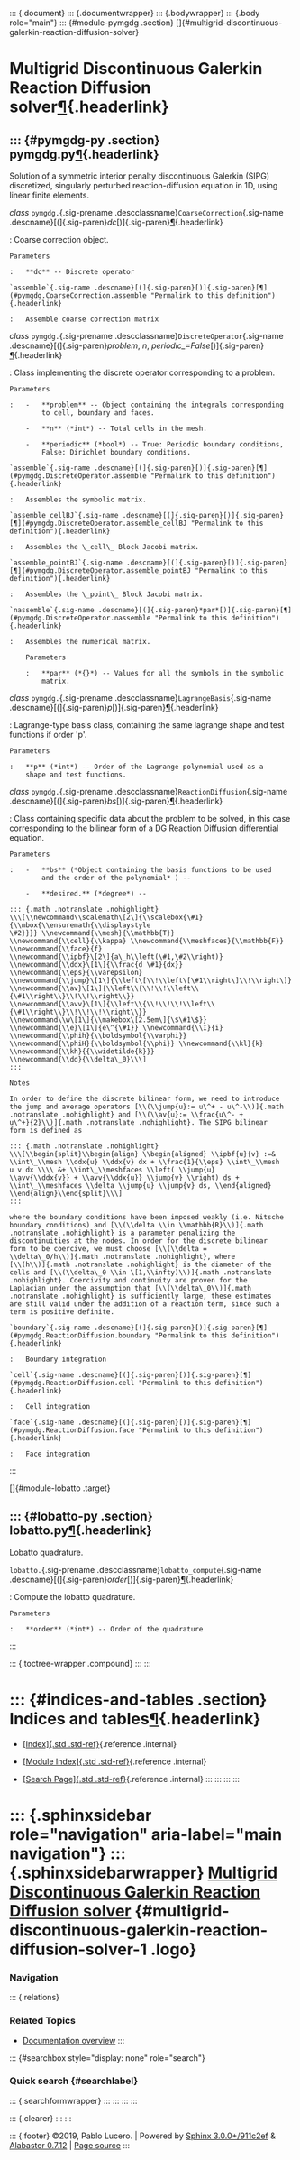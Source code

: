 ::: {.document}
::: {.documentwrapper}
::: {.bodywrapper}
::: {.body role="main"}
::: {#module-pymgdg .section}
[]{#multigrid-discontinuous-galerkin-reaction-diffusion-solver}

Multigrid Discontinuous Galerkin Reaction Diffusion solver[¶](#module-pymgdg "Permalink to this headline"){.headerlink}
=======================================================================================================================

::: {#pymgdg-py .section}
pymgdg.py[¶](#pymgdg-py "Permalink to this headline"){.headerlink}
------------------------------------------------------------------

Solution of a symmetric interior penalty discontinuous Galerkin (SIPG)
discretized, singularly perturbed reaction-diffusion equation in 1D,
using linear finite elements.

*class* `pymgdg.`{.sig-prename .descclassname}`CoarseCorrection`{.sig-name .descname}[(]{.sig-paren}*dc*[)]{.sig-paren}[¶](#pymgdg.CoarseCorrection "Permalink to this definition"){.headerlink}

:   Coarse correction object.

    Parameters

    :   **dc** -- Discrete operator

    `assemble`{.sig-name .descname}[(]{.sig-paren}[)]{.sig-paren}[¶](#pymgdg.CoarseCorrection.assemble "Permalink to this definition"){.headerlink}

    :   Assemble coarse correction matrix

<!-- -->

*class* `pymgdg.`{.sig-prename .descclassname}`DiscreteOperator`{.sig-name .descname}[(]{.sig-paren}*problem*, *n*, *periodic\_=False*[)]{.sig-paren}[¶](#pymgdg.DiscreteOperator "Permalink to this definition"){.headerlink}

:   Class implementing the discrete operator corresponding to a problem.

    Parameters

    :   -   **problem** -- Object containing the integrals corresponding
            to cell, boundary and faces.

        -   **n** (*int*) -- Total cells in the mesh.

        -   **periodic** (*bool*) -- True: Periodic boundary conditions,
            False: Dirichlet boundary conditions.

    `assemble`{.sig-name .descname}[(]{.sig-paren}[)]{.sig-paren}[¶](#pymgdg.DiscreteOperator.assemble "Permalink to this definition"){.headerlink}

    :   Assembles the symbolic matrix.

    `assemble_cellBJ`{.sig-name .descname}[(]{.sig-paren}[)]{.sig-paren}[¶](#pymgdg.DiscreteOperator.assemble_cellBJ "Permalink to this definition"){.headerlink}

    :   Assembles the \_cell\_ Block Jacobi matrix.

    `assemble_pointBJ`{.sig-name .descname}[(]{.sig-paren}[)]{.sig-paren}[¶](#pymgdg.DiscreteOperator.assemble_pointBJ "Permalink to this definition"){.headerlink}

    :   Assembles the \_point\_ Block Jacobi matrix.

    `nassemble`{.sig-name .descname}[(]{.sig-paren}*par*[)]{.sig-paren}[¶](#pymgdg.DiscreteOperator.nassemble "Permalink to this definition"){.headerlink}

    :   Assembles the numerical matrix.

        Parameters

        :   **par** (*{}*) -- Values for all the symbols in the symbolic
            matrix.

<!-- -->

*class* `pymgdg.`{.sig-prename .descclassname}`LagrangeBasis`{.sig-name .descname}[(]{.sig-paren}*p*[)]{.sig-paren}[¶](#pymgdg.LagrangeBasis "Permalink to this definition"){.headerlink}

:   Lagrange-type basis class, containing the same lagrange shape and
    test functions if order 'p'.

    Parameters

    :   **p** (*int*) -- Order of the Lagrange polynomial used as a
        shape and test functions.

<!-- -->

*class* `pymgdg.`{.sig-prename .descclassname}`ReactionDiffusion`{.sig-name .descname}[(]{.sig-paren}*bs*[)]{.sig-paren}[¶](#pymgdg.ReactionDiffusion "Permalink to this definition"){.headerlink}

:   Class containing specific data about the problem to be solved, in
    this case corresponding to the bilinear form of a DG Reaction
    Diffusion differential equation.

    Parameters

    :   -   **bs** (*Object containing the basis functions to be used
            and the order of the polynomial* ) --

        -   **desired.** (*degree*) --

    ::: {.math .notranslate .nohighlight}
    \\\[\\newcommand\\scalemath\[2\]{\\scalebox{\#1}{\\mbox{\\ensuremath{\\displaystyle
    \#2}}}} \\newcommand{\\mesh}{\\mathbb{T}}
    \\newcommand{\\cell}{\\kappa} \\newcommand{\\meshfaces}{\\mathbb{F}}
    \\newcommand{\\face}{f}
    \\newcommand{\\ipbf}\[2\]{a\_h\\left(\#1,\#2\\right)}
    \\newcommand{\\ddx}\[1\]{\\frac{d \#1}{dx}}
    \\newcommand{\\eps}{\\varepsilon}
    \\newcommand{\\jump}\[1\]{\\left\[\\!\\left\[\#1\\right\]\\!\\right\]}
    \\newcommand{\\av}\[1\]{\\left\\{\\!\\!\\left\\{\#1\\right\\}\\!\\!\\right\\}}
    \\newcommand{\\avv}\[1\]{\\left\\{\\!\\!\\!\\left\\{\#1\\right\\}\\!\\!\\!\\right\\}}
    \\newcommand\\w\[1\]{\\makebox\[2.5em\]{\$\#1\$}}
    \\newcommand{\\e}\[1\]{e\^{\#1}} \\newcommand{\\I}{i}
    \\newcommand{\\phih}{\\boldsymbol{\\varphi}}
    \\newcommand{\\phiH}{\\boldsymbol{\\phi}} \\newcommand{\\kl}{k}
    \\newcommand{\\kh}{{\\widetilde{k}}}
    \\newcommand{\\dd}{\\delta\_0}\\\]
    :::

    Notes

    In order to define the discrete bilinear form, we need to introduce
    the jump and average operators [\\(\\jump{u}:= u\^+ - u\^-\\)]{.math
    .notranslate .nohighlight} and [\\(\\av{u}:= \\frac{u\^- +
    u\^+}{2}\\)]{.math .notranslate .nohighlight}. The SIPG bilinear
    form is defined as

    ::: {.math .notranslate .nohighlight}
    \\\[\\begin{split}\\begin{align} \\begin{aligned} \\ipbf{u}{v} :=&
    \\int\_\\mesh \\ddx{u} \\ddx{v} dx + \\frac{1}{\\eps} \\int\_\\mesh
    u v dx \\\\ &+ \\int\_\\meshfaces \\left( \\jump{u}
    \\avv{\\ddx{v}} + \\avv{\\ddx{u}} \\jump{v} \\right) ds +
    \\int\_\\meshfaces \\delta \\jump{u} \\jump{v} ds, \\end{aligned}
    \\end{align}\\end{split}\\\]
    :::

    where the boundary conditions have been imposed weakly (i.e. Nitsche
    boundary conditions) and [\\(\\delta \\in \\mathbb{R}\\)]{.math
    .notranslate .nohighlight} is a parameter penalizing the
    discontinuities at the nodes. In order for the discrete bilinear
    form to be coercive, we must choose [\\(\\delta =
    \\delta\_0/h\\)]{.math .notranslate .nohighlight}, where
    [\\(h\\)]{.math .notranslate .nohighlight} is the diameter of the
    cells and [\\(\\delta\_0 \\in \[1,\\infty)\\)]{.math .notranslate
    .nohighlight}. Coercivity and continuity are proven for the
    Laplacian under the assumption that [\\(\\delta\_0\\)]{.math
    .notranslate .nohighlight} is sufficiently large, these estimates
    are still valid under the addition of a reaction term, since such a
    term is positive definite.

    `boundary`{.sig-name .descname}[(]{.sig-paren}[)]{.sig-paren}[¶](#pymgdg.ReactionDiffusion.boundary "Permalink to this definition"){.headerlink}

    :   Boundary integration

    `cell`{.sig-name .descname}[(]{.sig-paren}[)]{.sig-paren}[¶](#pymgdg.ReactionDiffusion.cell "Permalink to this definition"){.headerlink}

    :   Cell integration

    `face`{.sig-name .descname}[(]{.sig-paren}[)]{.sig-paren}[¶](#pymgdg.ReactionDiffusion.face "Permalink to this definition"){.headerlink}

    :   Face integration
:::

[]{#module-lobatto .target}

::: {#lobatto-py .section}
lobatto.py[¶](#lobatto-py "Permalink to this headline"){.headerlink}
--------------------------------------------------------------------

Lobatto quadrature.

`lobatto.`{.sig-prename .descclassname}`lobatto_compute`{.sig-name .descname}[(]{.sig-paren}*order*[)]{.sig-paren}[¶](#lobatto.lobatto_compute "Permalink to this definition"){.headerlink}

:   Compute the lobatto quadrature.

    Parameters

    :   **order** (*int*) -- Order of the quadrature
:::

::: {.toctree-wrapper .compound}
:::
:::

::: {#indices-and-tables .section}
Indices and tables[¶](#indices-and-tables "Permalink to this headline"){.headerlink}
====================================================================================

-   [[Index]{.std .std-ref}](genindex.html){.reference .internal}

-   [[Module Index]{.std .std-ref}](py-modindex.html){.reference
    .internal}

-   [[Search Page]{.std .std-ref}](search.html){.reference .internal}
:::
:::
:::
:::

::: {.sphinxsidebar role="navigation" aria-label="main navigation"}
::: {.sphinxsidebarwrapper}
[Multigrid Discontinuous Galerkin Reaction Diffusion solver](#) {#multigrid-discontinuous-galerkin-reaction-diffusion-solver-1 .logo}
===============================================================

### Navigation

::: {.relations}
### Related Topics

-   [Documentation overview](#)
:::

::: {#searchbox style="display: none" role="search"}
### Quick search {#searchlabel}

::: {.searchformwrapper}
:::
:::
:::
:::

::: {.clearer}
:::
:::

::: {.footer}
©2019, Pablo Lucero. \| Powered by [Sphinx
3.0.0+/911c2ef](http://sphinx-doc.org/) & [Alabaster
0.7.12](https://github.com/bitprophet/alabaster) \| [Page
source](_sources/index.rst.txt)
:::
